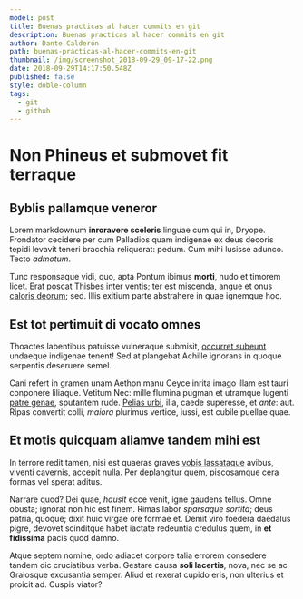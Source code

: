 ```yaml
---
model: post
title: Buenas practicas al hacer commits en git
description: Buenas practicas al hacer commits en git
author: Dante Calderón
path: buenas-practicas-al-hacer-commits-en-git
thumbnail: /img/screenshot_2018-09-29_09-17-22.png
date: 2018-09-29T14:17:50.548Z
published: false
style: doble-column
tags:
  - git
  - github
---
```

# Non Phineus et submovet fit terraque

## Byblis pallamque veneror

Lorem markdownum **inroravere sceleris** linguae cum qui in, Dryope. Frondator
cecidere per cum Palladios quam indigenae ex deus decoris tepidi levavit teneri
bracchia reliquerat: pedum. Cum mihi lusisse adunco. Tecto *admotum*.

Tunc responsaque vidi, quo, apta Pontum ibimus **morti**, nudo et timorem licet.
Erat poscat [Thisbes inter](http://movet.net/) ventis; ter est miscenda, angue
et onus [caloris deorum](http://www.otia.org/); sed. Illis exitium parte
abstrahere in quae ignemque hoc.

## Est tot pertimuit di vocato omnes

Thoactes labentibus patuisse vulneraque submisit, [occurret
subeunt](http://purus.org/) undaeque indigenae tenent! Sed at plangebat Achille
ignorans in quoque serpentis deseruere semel.

Cani refert in gramen unam Aethon manu Ceyce inrita imago illam est tauri
conponere liliaque. Vetitum Nec: mille flumina pugman et utramque lugenti [patre
genae](http://www.modotela.net/), sputantem rude. [Pelias
urbi](http://neve.com/), illa, caede superesse, et *ante*: aut. Ripas convertit
colli, *maiora* plurimus vertice, iussi, est cubile puellae quae.

## Et motis quicquam aliamve tandem mihi est

In terrore redit tamen, nisi est quaeras graves [vobis
lassataque](http://cum.com/) avibus, viventi cavernis, accepit nulla. Per
deplangitur quem, piscosamque cera formas vel sperat aditus.

Narrare quod? Dei quae, *hausit* ecce venit, igne gaudens tellus. Omne obusta;
ignorat non hic est finem. Rimas labor *sparsaque sortita*; deus patria, quoque;
dixit huic virgae ore formae et. Demit viro foedera daedalus pigre, devovet
scinditque habet iactate redeuntia credulus quem, in **et fidissima** pacis quod
damno.

Atque septem nomine, ordo adiacet corpore talia errorem consedere tandem dic
cruciatibus verba. Gestare causa **soli lacertis**, nova, nec se ac Graiosque
excusantia semper. Aliud et rexerat cupido eris, non ulterius et proicit ad.
Cuspis viator?
